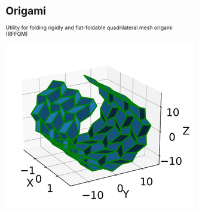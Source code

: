 # Origami

Utility for folding rigidly and flat-foldable quadrilateral mesh origami (RFFQM)

![RFFQM-example](./img/RFFQM-example.png)
